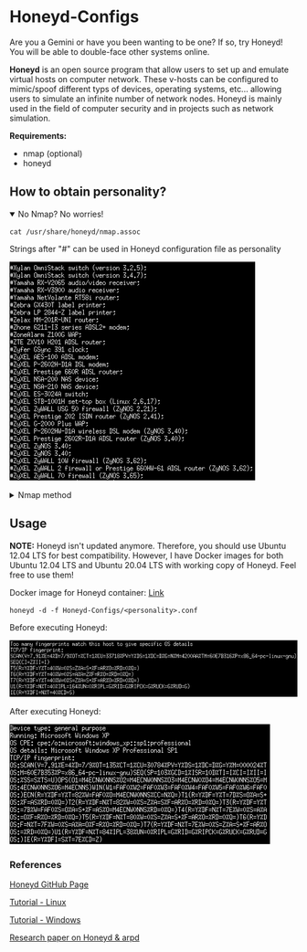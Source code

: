 # Honeyd-Configs
Are you a Gemini or have you been wanting to be one? If so, try Honeyd! You will be able to double-face other systems online.

<!-- display-subdirectories: true -->

**Honeyd** is an open source program that allow users to set up and emulate virtual hosts on computer network. These v-hosts can be configured to mimic/spoof different typs of devices, operating systems, etc... allowing users to simulate an infinite number of network nodes. Honeyd is mainly used in the field of computer security and in projects such as network simulation.

**Requirements:**
* nmap (optional)
* honeyd

## How to obtain personality?

<details open>
  <summary>No Nmap? No worries!</summary>
  <p>
    
  ```console
  cat /usr/share/honeyd/nmap.assoc
  ```
    
  Strings after "#" can be used in Honeyd configuration file as personality

  ![nmap-os-db](https://github.com/0x4F776C/Honeyd-Configs/blob/main/screenshots/nmap.assoc.PNG)
  
  </p>
</details>
  
<details>
  <summary>Nmap method</summary>
  <p>
    
  ```console
  cat /usr/share/nmap/nmap-os-db | grep "Fingerprint"
  ```
    
  Strings after "Fingerprint" can be used in Honeyd configuration file as personality
    
  ![nmap.assoc](https://github.com/0x4F776C/Honeyd-Configs/blob/main/screenshots/nmap-os-db.PNG)
    
  </p>
</details>

## Usage

**NOTE:** Honeyd isn't updated anymore. Therefore, you should use Ubuntu 12.04 LTS for best compatibility. However, I have Docker images for both Ubuntu 12.04 LTS and Ubuntu 20.04 LTS with working copy of Honeyd. Feel free to use them!

Docker image for Honeyd container: [Link](https://hub.docker.com/repository/docker/0x4f776c/imunes-honeyd)

```console
honeyd -d -f Honeyd-Configs/<personality>.conf
```

Before executing Honeyd:

![Before](https://github.com/0x4F776C/Honeyd-Configs/blob/main/screenshots/before-honeyd.PNG)

After executing Honeyd:

![After](https://github.com/0x4F776C/Honeyd-Configs/blob/main/screenshots/after-honeyd.PNG)

### References

[Honeyd GitHub Page](https://github.com/DataSoft/Honeyd)

[Tutorial - Linux](http://travisaltman.com/honeypot-honeyd-tutorial-part-1-getting-started/)

[Tutorial - Windows](https://www.itprotoday.com/strategy/honeyd-windows)

[Research paper on Honeyd & arpd](https://www.scitepress.org/Papers/2008/19272/19272.pdf)
